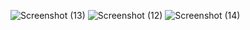
![Screenshot (13)](https://user-images.githubusercontent.com/65611955/109396834-7829fd00-7959-11eb-92c3-da2d96ad9809.png)
![Screenshot (12)](https://user-images.githubusercontent.com/65611955/109396837-795b2a00-7959-11eb-8137-00aeb3bdd4d3.png)
![Screenshot (14)](https://user-images.githubusercontent.com/65611955/109396839-79f3c080-7959-11eb-90a4-b5755bee1054.png)
